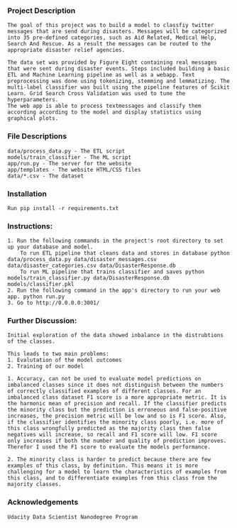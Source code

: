 ### Project Description
    The goal of this project was to build a model to classfiy twitter messages that are send during disasters. Messages will be categorized into 35 pre-defined categories, such as Aid Related, Medical Help, Search And Rescue. As a result the messages can be routed to the appropriate disaster relief agencies.

    The data set was provided by Figure Eight containing real messages that were sent during disaster events. Steps included building a basic ETL and Machine Learning pipeline as well as a webapp. Text preprocessing was done using tokenizing, stemming and lemmatizing. The multi-label classifier was built using the pipeline features of Scikit Learn. Grid Search Cross Validation was used to tune the hyperparameters.
    The web app is able to process textmessages and classify them according according to the model and display statistics using graphical plots.

### File Descriptions
    data/process_data.py - The ETL script
    models/train_classifier - The ML script
    app/run.py - The server for the website
    app/templates - The website HTML/CSS files
    data/*.csv - The dataset

### Installation
    Run pip install -r requirements.txt

### Instructions:
    1. Run the following commands in the project's root directory to set up your database and model.
        To run ETL pipeline that cleans data and stores in database python data/process_data.py data/disaster_messages.csv data/disaster_categories.csv data/DisasterResponse.db
        To run ML pipeline that trains classifier and saves python models/train_classifier.py data/DisasterResponse.db models/classifier.pkl
    2. Run the following command in the app's directory to run your web app. python run.py
    3. Go to http://0.0.0.0:3001/

### Further Discussion:
    Initial exploration of the data showed inbalance in the distrubtions of the classes. 
    
    This leads to two main problems:
    1. Evalutation of the model outcomes
    2. Training of our model

    1. Accuracy, can not be used to evaluate model predictions on imbalanced classes since it does not distinguish between the numbers of correctly classified examples of different classes. For an imbalanced class dataset F1 score is a more appropriate metric. It is the harmonic mean of precision and recall. If the classifier predicts the minority class but the prediction is erroneous and false-positive increases, the precision metric will be low and so is F1 score. Also, if the classifier identifies the minority class poorly, i.e. more of this class wrongfully predicted as the majority class then false negatives will increase, so recall and F1 score will low. F1 score only increases if both the number and quality of prediction improves. Therefor I used the F1 score to evaluate the models performance. 

    2. The minority class is harder to predict because there are few examples of this class, by definition. This means it is more challenging for a model to learn the characteristics of examples from this class, and to differentiate examples from this class from the majority classes.
    
### Acknowledgements
    Udacity Data Scientist Nanodegree Program